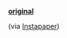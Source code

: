 **[original](http://mattgemmell.com/2012/04/13/augmented-paper/)**

(via [Instapaper](http://www.instapaper.com/))
